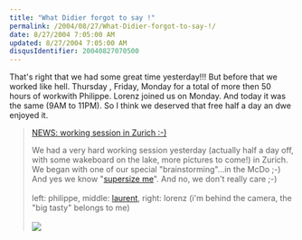 ```yaml
---
title: "What Didier forgot to say !"
permalink: /2004/08/27/What-Didier-forgot-to-say-!/
date: 8/27/2004 7:05:00 AM
updated: 8/27/2004 7:05:00 AM
disqusIdentifier: 20040827070500
---
```

That's right that we had some great time yesterday!!! But before that we worked like hell. Thursday , Friday, Monday for a total of more then 50 hours of workwith Philippe. Lorenz joined us on Monday. And today it was the same (9AM to 11PM). So I think we deserved that free half a day an dwe enjoyed it.

<!-- more -->
> [NEWS: working session in Zurich :-)](http://www.didierbeck.com/2004_08_01_blogs.php#109355527588927252)
> 
> We had a very hard working session yesterday (actually half a day off, with some wakeboard on the lake, more pictures to come!) in Zurich. We began with one of our special "brainstorming"...in the McDo ;-) And yes we know "[supersize me](http://www.supersizeme.com/)". And no, we don't really care ;-) <br><br>left: philippe, middle: [laurent](http://weblogs.asp.net/lkempe), right: lorenz (i'm behind the camera, the "big tasty" belongs to me) <br><br>
> ![](/images/2004/working01.jpg)
